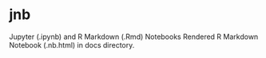 # jnb
Jupyter (.ipynb) and R Markdown (.Rmd) Notebooks
Rendered R Markdown Notebook (.nb.html) in docs directory. 
